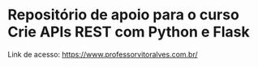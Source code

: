 # Repositório de apoio para o curso Crie APIs REST com Python e Flask
Link de acesso: https://www.professorvitoralves.com.br/ 

